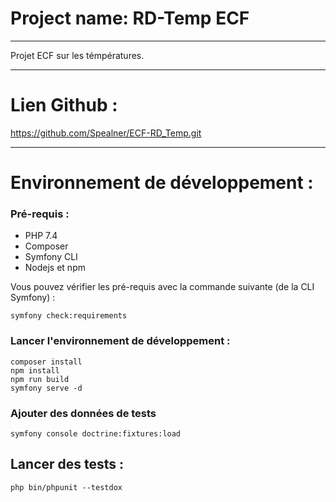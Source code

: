 # Project name: RD-Temp ECF
***
Projet ECF sur les témpératures.
***

# Lien Github :

https://github.com/Spealner/ECF-RD_Temp.git
***

# Environnement de développement :

### Pré-requis :

* PHP 7.4
* Composer
* Symfony CLI
* Nodejs et npm

Vous pouvez vérifier les pré-requis avec la commande suivante (de la CLI Symfony) :

```npm
symfony check:requirements
```

### Lancer l'environnement de développement :

```npm
composer install
npm install
npm run build
symfony serve -d
```

### Ajouter des données de tests

```npm
symfony console doctrine:fixtures:load
```

## Lancer des tests :

```npm
php bin/phpunit --testdox
```

